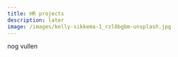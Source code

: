 ```yaml
---
title: HR projects
description: later
image: /images/kelly-sikkema-1_rzl8bgbm-unsplash.jpg
---
```

nog vullen